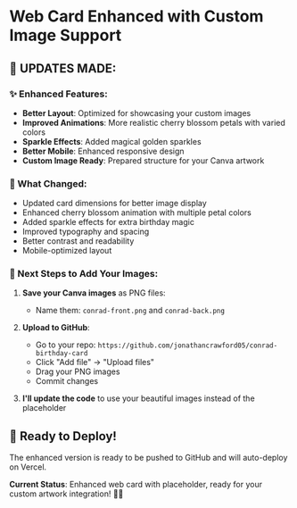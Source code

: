 # Web Card Enhanced with Custom Image Support

## 🎉 UPDATES MADE:

### ✨ Enhanced Features:
- **Better Layout**: Optimized for showcasing your custom images
- **Improved Animations**: More realistic cherry blossom petals with varied colors  
- **Sparkle Effects**: Added magical golden sparkles
- **Better Mobile**: Enhanced responsive design
- **Custom Image Ready**: Prepared structure for your Canva artwork

### 🔄 What Changed:
- Updated card dimensions for better image display
- Enhanced cherry blossom animation with multiple petal colors
- Added sparkle effects for extra birthday magic
- Improved typography and spacing
- Better contrast and readability
- Mobile-optimized layout

### 📸 Next Steps to Add Your Images:

1. **Save your Canva images** as PNG files:
   - Name them: `conrad-front.png` and `conrad-back.png`

2. **Upload to GitHub**:
   - Go to your repo: `https://github.com/jonathancrawford05/conrad-birthday-card`
   - Click "Add file" → "Upload files"
   - Drag your PNG images
   - Commit changes

3. **I'll update the code** to use your beautiful images instead of the placeholder

## 🚀 Ready to Deploy!

The enhanced version is ready to be pushed to GitHub and will auto-deploy on Vercel.

**Current Status**: Enhanced web card with placeholder, ready for your custom artwork integration! 🌸✨
